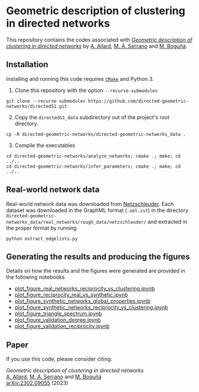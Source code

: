 # Geometric description of clustering in directed networks

This repository contains the codes associated with [_Geometric description of clustering in directed networks_](https://arxiv.org/abs/2302.09055) by [A. Allard], [M. Á. Serrano] and [M. Boguñá].


## Installation

Installing and running this code requires [`CMake`](https://cmake.org/) and Python 3.

1. Clone this repository with the option `--recurse-submodules`
```
git clone --recurse-submodules https://github.com/directed-geometric-networks/directedS1.git
```

2. Copy the `directedS1_data` subdirectory out of the project's root directory.
```
cp -R directed-geometric-networks/directed-geometric-networks_data .
```

3. Compile the executables
```
cd directed-geometric-networks/analyze_networks; cmake .; make; cd ../..
cd directed-geometric-networks/infer_parameters; cmake .; make; cd ../..
```


## Real-world network data

Real-world network data was downloaded from [Netzschleuder](https://networks.skewed.de/). Each dataset was downloaded in the GraphML format (`.xml.zst`) in the directory `directed-geometric-networks_data/real_networks/rough_data/netzschleuder/` and extracted in the proper format by running
```
python extract_edgelists.py
```


## Generating the results and producing the figures

Details on how the results and the figures were generated are provided in the following notebooks
- [plot_figure_real_networks_reciprocity_vs_clustering.ipynb](python_scripts/plot_figure_real_networks_reciprocity_vs_clustering.ipynb)
- [plot_figure_reciprocity_real_vs_synthetic.ipynb](python_scripts/plot_figure_reciprocity_real_vs_synthetic.ipynb)
- [plot_figure_synthetic_networks_global_properties.ipynb](python_scripts/plot_figure_synthetic_networks_global_properties.ipynb)
- [plot_figure_synthetic_networks_reciprocity_vs_clustering.ipynb](python_scripts/plot_figure_synthetic_networks_reciprocity_vs_clustering.ipynb)
- [plot_figure_triangle_spectrum.ipynb](python_scripts/plot_figure_triangle_spectrum.ipynb)
- [plot_figure_validation_degree.ipynb](python_scripts/plot_figure_validation_degree.ipynb)
- [plot_figure_validation_reciprocity.ipynb](python_scripts/plot_figure_validation_reciprocity.ipynb)


## Paper

If you use this code, please consider citing:

_Geometric description of clustering in directed networks_<br/>
[A. Allard], [M. Á. Serrano] and [M. Boguñá]<br/>
[arXiv:2302.09055](https://arxiv.org/abs/2302.09055) (2023)<br/>

[A. Allard]: http://antoineallard.info
[M. Á. Serrano]: http://morfeo.ffn.ub.es/mariangeles/
[M. Boguñá]: http://complex.ffn.ub.es/~mbogunya/
